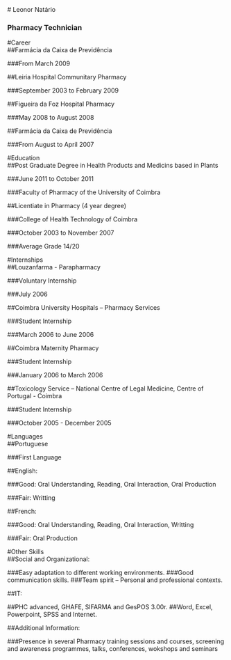 <section data-background="https://lh3.googleusercontent.com/-65rxdG6oXpg/UdnVBlVPK2I/AAAAAAAAAyQ/dh8qhuyFcR4/s1024/IMG_6167.JPG"></section>
# Leonor Natário 

### Pharmacy Technician



<section data-background="https://lh4.googleusercontent.com/-zej5qzkpKwQ/UdnipRLdWAI/AAAAAAAAA1A/k8Dcf3Nk198/s1024/IMG_5463.JPG"></section>
#Career


<section data-background="https://lh4.googleusercontent.com/-zej5qzkpKwQ/UdnipRLdWAI/AAAAAAAAA1A/k8Dcf3Nk198/s1024/IMG_5463.JPG"></section>
##Farmácia da Caixa de Previdência

###From March 2009


<section data-background="https://lh4.googleusercontent.com/-zej5qzkpKwQ/UdnipRLdWAI/AAAAAAAAA1A/k8Dcf3Nk198/s1024/IMG_5463.JPG"></section>
##Leiria Hospital Communitary Pharmacy

###September 2003 to February 2009


<section data-background="https://lh4.googleusercontent.com/-zej5qzkpKwQ/UdnipRLdWAI/AAAAAAAAA1A/k8Dcf3Nk198/s1024/IMG_5463.JPG"></section>
##Figueira da Foz Hospital Pharmacy

###May 2008 to August 2008


<section data-background="https://lh4.googleusercontent.com/-zej5qzkpKwQ/UdnipRLdWAI/AAAAAAAAA1A/k8Dcf3Nk198/s1024/IMG_5463.JPG"></section>
##Farmácia da Caixa de Previdência

###From August to April 2007



<section data-background="https://lh3.googleusercontent.com/-ow_m6YO4FrQ/Udnihfvk8AI/AAAAAAAAA0o/HcdFjV6sBgw/s1024/IMG_1787.JPG"></section>
#Education


<section data-background="https://lh3.googleusercontent.com/-ow_m6YO4FrQ/Udnihfvk8AI/AAAAAAAAA0o/HcdFjV6sBgw/s1024/IMG_1787.JPG"></section>
##Post Graduate Degree in Health Products and Medicins based in Plants

###June 2011 to October 2011

###Faculty of Pharmacy of the University of Coimbra


<section data-background="https://lh3.googleusercontent.com/-ow_m6YO4FrQ/Udnihfvk8AI/AAAAAAAAA0o/HcdFjV6sBgw/s1024/IMG_1787.JPG"></section>
##Licentiate in Pharmacy (4 year degree)

###College of Health Technology of Coimbra 

###October 2003 to November 2007

###Average Grade 14/20



<section data-background="https://lh6.googleusercontent.com/-oJAKiBAuaiU/UdniZEU4FJI/AAAAAAAAA0Y/dBqVkW2ZDZs/s1024/IMG_0448.JPG"></section>
#Internships


<section data-background="https://lh6.googleusercontent.com/-oJAKiBAuaiU/UdniZEU4FJI/AAAAAAAAA0Y/dBqVkW2ZDZs/s1024/IMG_0448.JPG"></section>
##Louzanfarma - Parapharmacy

###Voluntary Internship

###July 2006


<section data-background="https://lh6.googleusercontent.com/-oJAKiBAuaiU/UdniZEU4FJI/AAAAAAAAA0Y/dBqVkW2ZDZs/s1024/IMG_0448.JPG"></section>
##Coimbra University Hospitals – Pharmacy Services

###Student Internship

###March 2006 to June 2006


<section data-background="https://lh6.googleusercontent.com/-oJAKiBAuaiU/UdniZEU4FJI/AAAAAAAAA0Y/dBqVkW2ZDZs/s1024/IMG_0448.JPG"></section>
##Coimbra Maternity Pharmacy

###Student Internship

###January 2006 to March 2006


<section data-background="https://lh6.googleusercontent.com/-oJAKiBAuaiU/UdniZEU4FJI/AAAAAAAAA0Y/dBqVkW2ZDZs/s1024/IMG_0448.JPG"></section>
##Toxicology Service – National Centre of Legal Medicine, Centre of Portugal - Coimbra

###Student Internship

###October  2005 - December 2005 



<section data-background="https://lh3.googleusercontent.com/-i4gVjMzDwvk/UdniuqTPUtI/AAAAAAAAA1Q/hSg4k_L86sg/s1024/IMG_5744.JPG"></section>
#Languages


<section data-background="https://lh3.googleusercontent.com/-i4gVjMzDwvk/UdniuqTPUtI/AAAAAAAAA1Q/hSg4k_L86sg/s1024/IMG_5744.JPG"></section>
##Portuguese

###First Language


<section data-background="https://lh3.googleusercontent.com/-i4gVjMzDwvk/UdniuqTPUtI/AAAAAAAAA1Q/hSg4k_L86sg/s1024/IMG_5744.JPG"></section>
##English:

###Good: Oral Understanding, Reading, Oral Interaction, Oral Production

###Fair: Writting


<section data-background="https://lh3.googleusercontent.com/-i4gVjMzDwvk/UdniuqTPUtI/AAAAAAAAA1Q/hSg4k_L86sg/s1024/IMG_5744.JPG"></section>
##French:

###Good: Oral Understanding, Reading, Oral Interaction, Writting

###Fair: Oral Production



<section data-background="https://lh6.googleusercontent.com/-wXf75MAxzgQ/UdniYc9jaVI/AAAAAAAAA0U/5TH7wwaNCQs/s1024/IMG_0771.JPG"></section>
#Other Skills


<section data-background="https://lh6.googleusercontent.com/-wXf75MAxzgQ/UdniYc9jaVI/AAAAAAAAA0U/5TH7wwaNCQs/s1024/IMG_0771.JPG"></section>
##Social and Organizational:

###Easy adaptation to different working environments.
###Good communication skills.
###Team spirit – Personal and professional contexts.


<section data-background="https://lh6.googleusercontent.com/-wXf75MAxzgQ/UdniYc9jaVI/AAAAAAAAA0U/5TH7wwaNCQs/s1024/IMG_0771.JPG"></section>
##IT:

##PHC advanced, GHAFE, SIFARMA and GesPOS 3.00r.
##Word, Excel, Powerpoint, SPSS and Internet.


<section data-background="https://lh6.googleusercontent.com/-wXf75MAxzgQ/UdniYc9jaVI/AAAAAAAAA0U/5TH7wwaNCQs/s1024/IMG_0771.JPG"></section>
##Additional Information:

###Presence in several Pharmacy training sessions and courses, screening and awareness programmes, talks, conferences, wokshops and seminars
</section>
